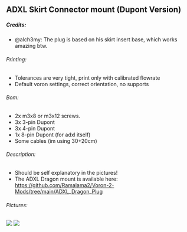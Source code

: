 ## ADXL Skirt Connector mount (Dupont Version)

##### Credits:
- @alch3my: The plug is based on his skirt insert base, which works amazing btw.

###### Printing:
- Tolerances are very tight, print only with calibrated flowrate
- Default voron settings, correct orientation, no supports

###### Bom:
- 2x m3x8 or m3x12 screws.
- 3x 3-pin Dupont
- 3x 4-pin Dupont
- 1x 8-pin Dupont (for adxl itself)
- Some cables (im using 30+20cm)

###### Description:
- Should be self explanatory in the pictures!
- The ADXL Dragon mount is available here: https://github.com/Ramalama2/Voron-2-Mods/tree/main/ADXL_Dragon_Plug

###### Pictures:
![](https://github.com/Ramalama2/Voron-2-Mods/raw/main/ADXL_Dragon_Plug/ADXL_Dragon_Plug-1.jpg)
![](https://github.com/Ramalama2/Voron-2-Mods/raw/main/ADXL_Dragon_Plug/ADXL_Dragon_Plug-2.jpg)
